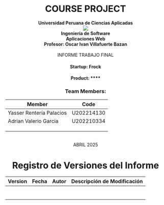 # <center>COURSE PROJECT</center>

<p align="center">
    <strong>Universidad Peruana de Ciencias Aplicadas</strong><br>
    <img src="https://upload.wikimedia.org/wikipedia/commons/f/fc/UPC_logo_transparente.png"></img><br>
    <strong>Ingeniería de Software</strong><br>
    <strong>Aplicaciones Web</strong><br>
    <strong>Profesor: Oscar Ivan Villafuerte Bazan </strong><br>
    <br>INFORME TRABAJO FINAL
</p>

<center>

#### Startup: **Frock**
#### Product: ****

</center>

### <center>Team  Members:</center>
<center>

| Member                       | Code       |
|------------------------------|------------|
|  Yasser Rentería Palacios | U202214130 |
|  Adrian Valerio Garcia | U202210334 |
|     |  |
|     |  |
|       |  |

<br> ABRIL 2025 
</center>  

<center>

# Registro de Versiones del Informe  

| Version | Fecha      | Autor                           | Descripción de Modificación                                                    |
|---------|------------|---------------------------------|--------------------------------------------------------------------------------|
|    |  |  |                               |
|    |  |  |                               |
|    |  |  |                               |
|    |  |  |                               |
|    |  |  |                               |
|    |  |  |                               |
|    |  |  |                               |



</center>
